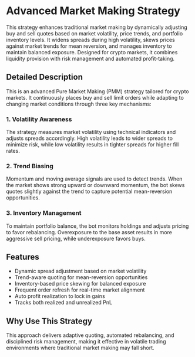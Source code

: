 # Advanced Market Making Strategy

This strategy enhances traditional market making by dynamically adjusting buy and sell quotes based on market volatility, price trends, and portfolio inventory levels. It widens spreads during high volatility, skews prices against market trends for mean reversion, and manages inventory to maintain balanced exposure. Designed for crypto markets, it combines liquidity provision with risk management and automated profit-taking.

## Detailed Description

This is an advanced Pure Market Making (PMM) strategy tailored for crypto markets. It continuously places buy and sell limit orders while adapting to changing market conditions through three key mechanisms:

### 1. Volatility Awareness
The strategy measures market volatility using technical indicators and adjusts spreads accordingly. High volatility leads to wider spreads to minimize risk, while low volatility results in tighter spreads for higher fill rates.

### 2. Trend Biasing
Momentum and moving average signals are used to detect trends. When the market shows strong upward or downward momentum, the bot skews quotes slightly against the trend to capture potential mean-reversion opportunities.

### 3. Inventory Management
To maintain portfolio balance, the bot monitors holdings and adjusts pricing to favor rebalancing. Overexposure to the base asset results in more aggressive sell pricing, while underexposure favors buys.

## Features

- Dynamic spread adjustment based on market volatility
- Trend-aware quoting for mean-reversion opportunities
- Inventory-based price skewing for balanced exposure
- Frequent order refresh for real-time market alignment
- Auto profit realization to lock in gains
- Tracks both realized and unrealized PnL

## Why Use This Strategy

This approach delivers adaptive quoting, automated rebalancing, and disciplined risk management, making it effective in volatile trading environments where traditional market making may fall short.
